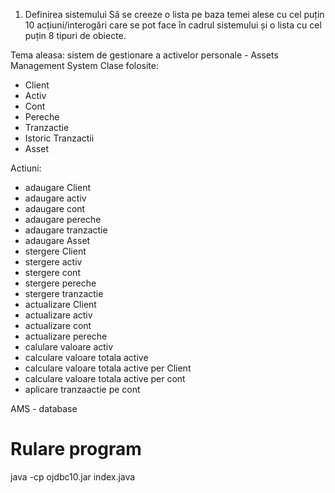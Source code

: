 1) Definirea sistemului 
Să se creeze o lista pe baza temei alese cu cel puțin 10 acțiuni/interogări care se pot face în cadrul 
sistemului și o lista cu cel puțin 8 tipuri de obiecte.

Tema aleasa: sistem de gestionare a activelor personale - Assets Management System
Clase folosite:
- Client
- Activ
- Cont
- Pereche
- Tranzactie
- Istoric Tranzactii
- Asset

Actiuni:
- adaugare Client
- adaugare activ
- adaugare cont
- adaugare pereche
- adaugare tranzactie
- adaugare Asset
- stergere Client
- stergere activ
- stergere cont
- stergere pereche
- stergere tranzactie
- actualizare Client
- actualizare activ
- actualizare cont
- actualizare pereche
- calulare valoare activ
- calculare valoare totala active
- calculare valoare totala active per Client
- calculare valoare totala active per cont
- aplicare tranzaactie pe cont

AMS - database

# Rulare program
java -cp ojdbc10.jar index.java


